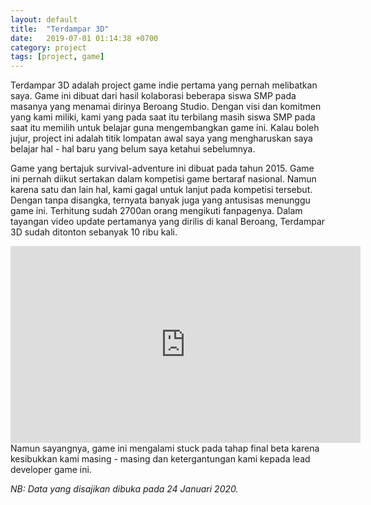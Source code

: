 ```yaml
---
layout: default
title:  "Terdampar 3D"
date:   2019-07-01 01:14:38 +0700
category: project
tags: [project, game]
---
```


Terdampar 3D adalah project game indie pertama yang pernah melibatkan saya. Game ini dibuat dari hasil kolaborasi beberapa siswa SMP pada masanya yang menamai dirinya Beroang Studio. Dengan visi dan komitmen yang kami miliki, kami yang pada saat itu terbilang masih siswa SMP pada saat itu memilih untuk belajar guna mengembangkan game ini. Kalau boleh jujur, project ini adalah titik lompatan awal saya yang mengharuskan saya belajar hal - hal baru yang belum saya ketahui sebelumnya.

Game yang bertajuk survival-adventure ini dibuat pada tahun 2015. Game ini pernah diikut sertakan dalam kompetisi game bertaraf nasional. Namun karena satu dan lain hal, kami gagal untuk lanjut pada kompetisi tersebut. Dengan tanpa disangka, ternyata banyak juga yang antusisas menunggu game ini. Terhitung sudah 2700an orang mengikuti fanpagenya. Dalam tayangan video update pertamanya yang dirilis di kanal Beroang, Terdampar 3D sudah ditonton sebanyak 10 ribu kali. 
<center><iframe width="560" height="315" src="https://www.youtube.com/embed/Nywmde1OAl8" frameborder="0" allow="accelerometer; autoplay; encrypted-media; gyroscope; picture-in-picture" allowfullscreen></iframe> </center>
Namun sayangnya, game ini mengalami stuck pada tahap final beta karena kesibukkan kami masing - masing dan ketergantungan kami kepada lead developer game ini.


*NB: Data yang disajikan dibuka pada 24 Januari 2020.*